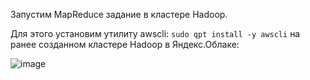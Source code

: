 Запустим MapReduce задание в кластере Hadoop. 

Для этого установим утилиту awscli: `sudo qpt install -y awscli` на ранее созданном кластере Hadoop в Яндекс.Облаке: 

![image](https://github.com/user-attachments/assets/5ecf9181-4664-420a-8ba2-c5618846643b)
